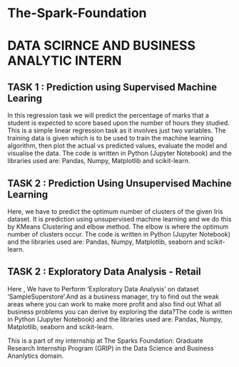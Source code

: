 # The-Spark-Foundation
# DATA SCIRNCE AND BUSINESS ANALYTIC INTERN
## TASK 1 : Prediction using Supervised Machine Learing
In this regression task we will predict the percentage of marks that a student is expected to score based upon the number of hours they studied. This is a simple linear regression task as it involves just two variables. The training data is given which is to be used to train the machine learning algorithm, then plot the actual vs predicted values, evaluate the model and visualise the data. The code is written in Python (Jupyter Notebook) and the libraries used are: Pandas, Numpy, Matplotlib and scikit-learn.
## TASK 2 : Prediction Using Unsupervised Machine Learning
Here, we have to predict the optimum number of clusters of the given Iris dataset. It is prediction using unsupervised machine learning and we do this by KMeans Clustering and elbow method. The elbow is where the optimum number of clusters occur. The code is written in Python (Jupyter Notebook) and the libraries used are: Pandas, Numpy, Matplotlib, seaborn and scikit-learn.
## TASK 2 : Exploratory Data Analysis - Retail
Here , We have to Perform ‘Exploratory Data Analysis’ on dataset ‘SampleSuperstore’.And as a business manager, try to find out the weak areas where you can work to make more profit and also find out What all business problems you can derive by exploring the data?The code is written in Python (Jupyter Notebook) and the libraries used are: Pandas, Numpy, Matplotlib, seaborn and scikit-learn.

This is a part of my internship at The Sparks Foundation: Graduate Research Internship Program (GRIP) in the Data Science and Business Ananlytics domain.

